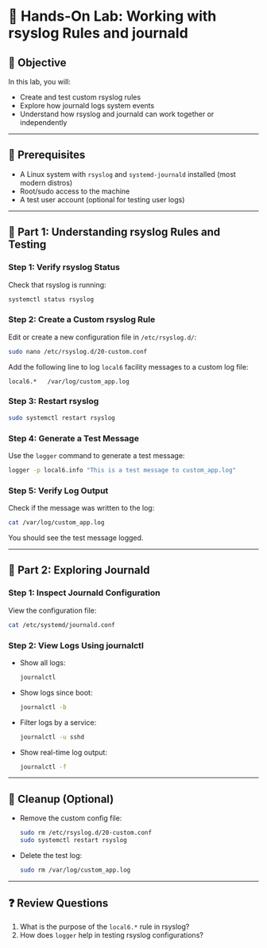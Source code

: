 
# 🧪 Hands-On Lab: Working with rsyslog Rules and journald

## 🎯 Objective
In this lab, you will:
- Create and test custom rsyslog rules
- Explore how journald logs system events
- Understand how rsyslog and journald can work together or independently

---

## 🔧 Prerequisites
- A Linux system with `rsyslog` and `systemd-journald` installed (most modern distros)
- Root/sudo access to the machine
- A test user account (optional for testing user logs)

---

## 📌 Part 1: Understanding rsyslog Rules and Testing

### Step 1: Verify rsyslog Status
Check that rsyslog is running:
```bash
systemctl status rsyslog
```

### Step 2: Create a Custom rsyslog Rule
Edit or create a new configuration file in `/etc/rsyslog.d/`:
```bash
sudo nano /etc/rsyslog.d/20-custom.conf
```
Add the following line to log `local6` facility messages to a custom log file:
```
local6.*   /var/log/custom_app.log
```

### Step 3: Restart rsyslog
```bash
sudo systemctl restart rsyslog
```

### Step 4: Generate a Test Message
Use the `logger` command to generate a test message:
```bash
logger -p local6.info "This is a test message to custom_app.log"
```

### Step 5: Verify Log Output
Check if the message was written to the log:
```bash
cat /var/log/custom_app.log
```

You should see the test message logged.

---

## 📌 Part 2: Exploring Journald

### Step 1: Inspect Journald Configuration
View the configuration file:
```bash
cat /etc/systemd/journald.conf
```


### Step 2: View Logs Using journalctl
- Show all logs:
  ```bash
  journalctl
  ```
- Show logs since boot:
  ```bash
  journalctl -b
  ```
- Filter logs by a service:
  ```bash
  journalctl -u sshd
  ```
- Show real-time log output:
  ```bash
  journalctl -f
  ```

---

## 🧹 Cleanup (Optional)
- Remove the custom config file:
  ```bash
  sudo rm /etc/rsyslog.d/20-custom.conf
  sudo systemctl restart rsyslog
  ```
- Delete the test log:
  ```bash
  sudo rm /var/log/custom_app.log
  ```

---

## ❓ Review Questions
1. What is the purpose of the `local6.*` rule in rsyslog?
2. How does `logger` help in testing rsyslog configurations?